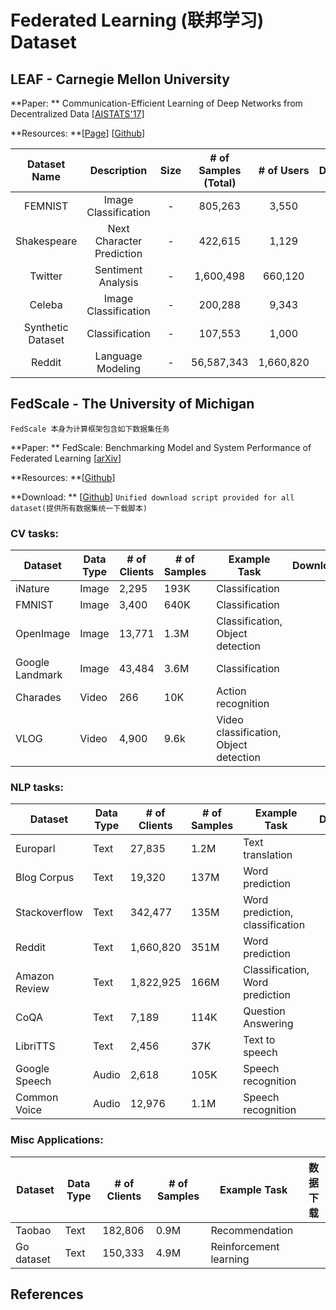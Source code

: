 # Federated Learning (联邦学习) Dataset

## LEAF - Carnegie Mellon University

**Paper: ** Communication-Efficient Learning of Deep Networks from Decentralized Data [[AISTATS'17](http://proceedings.mlr.press/v54/mcmahan17a.html)]

**Resources: **[[Page](https://leaf.cmu.edu/)] [[Github](https://github.com/TalwalkarLab/leaf)]

| Dataset Name |           Description           | Size | # of Samples (Total) | # of Users | Download | Accessible Date | Note |
| :---: | :---: | :---: | :---: | :---: | :---: | :---: | ----- |
| FEMNIST | Image Classification | - | 805,263 | 3,550 | [Github](https://github.com/TalwalkarLab/leaf/tree/master/data/femnist) | 2021.08.19 |  |
| Shakespeare | Next Character Prediction | - | 422,615 | 1,129 | [Github](https://github.com/TalwalkarLab/leaf/tree/master/data/shakespeare) | 2021.08.19 |  |
| Twitter | Sentiment Analysis | - | 1,600,498 | 660,120 | -                                                            | 2021.08.19 |  |
| Celeba | Image Classification | - | 200,288 | 9,343 | [Github](https://github.com/TalwalkarLab/leaf/tree/master/data/celeba) | 2021.08.19 |  |
| Synthetic Dataset | Classification | - | 107,553 | 1,000 | [Github](https://github.com/TalwalkarLab/leaf/tree/master/data/synthetic) | 2021.08.19 |  |
| Reddit | Language Modeling | - | 56,587,343 | 1,660,820 | [Github](https://github.com/TalwalkarLab/leaf/tree/master/data/reddit) | 2021.08.19 |  |

## FedScale - The University of Michigan

`FedScale 本身为计算框架包含如下数据集任务`

**Paper: ** FedScale: Benchmarking Model and System Performance of Federated Learning [[arXiv](https://arxiv.org/abs/2105.11367)]

**Resources: **[[Github](https://github.com/SymbioticLab/FedScale)]

**Download: ** [[Github](https://github.com/SymbioticLab/FedScale/tree/master/dataset)] `Unified download script provided for all dataset(提供所有数据集统一下载脚本)`


### CV tasks:

| Dataset       | Data Type   |# of Clients  | # of Samples   | Example Task | Download |
| -----------   | ----------- | -----------  |  ----------- |    ----------- |    ----------- |
| iNature       |   Image     |   2,295      |   193K        |   Classification |    |
| FMNIST        |   Image     |   3,400      |   640K        |   Classification  |     |
| OpenImage     |   Image     |   13,771     |   1.3M        |   Classification, Object detection      |         |
| Google Landmark|  Image     |   43,484     |   3.6M        |   Classification       |          |
| Charades      |   Video     |    266       |   10K         |   Action recognition   |      |
| VLOG          |   Video     |    4,900     |   9.6k        |   Video classification, Object detection |    |

### NLP tasks:

| Dataset       | Data Type   |# of Clients  | # of Samples   | Example Task | Download |
| -----------   | ----------- | -----------  |  ----------- |   ----------- |   ----------- |
| Europarl      |   Text      |   27,835     |   1.2M        |   Text translation  |     |
| Blog Corpus   |   Text      |   19,320     |   137M        |   Word prediction      |         |
| Stackoverflow |   Text      |   342,477    |   135M        |  Word prediction, classification |   |
| Reddit        |   Text      |  1,660,820   |   351M        |  Word prediction   |     |
| Amazon Review |   Text      | 1,822,925    |   166M        | Classification, Word prediction |  |
|  CoQA         |   Text      |     7,189    |   114K        |  Question Answering |   |
|LibriTTS       |   Text      |     2,456    |    37K        |   Text to speech    |       |
|Google Speech  |   Audio     |     2,618    |   105K        |   Speech recognition |    |
|Common Voice   |   Audio     |     12,976   |    1.1M       |   Speech recognition |    |

### Misc Applications:

| Dataset       | Data Type   |# of Clients  | # of Samples   | Example Task | 数据下载 |
| -----------   | ----------- | -----------  |  ----------- |   ----------- |   ----------- |
|Taobao         |   Text      |     182,806  |    0.9M       |   Recommendation |    |
|Go dataset     |   Text      |     150,333  |    4.9M       |   Reinforcement learning |    |



## References



